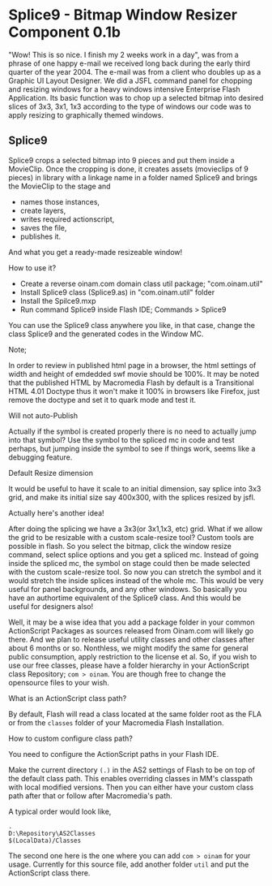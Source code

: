# Splice9 - Bitmap Window Resizer Component 0.1b

"Wow! This is so nice. I finish my 2 weeks work in a day", was from a phrase of one happy e-mail we received long back during the early third quarter of the year 2004. The e-mail was from a client who doubles up as a Graphic UI Layout Designer. We did a JSFL command panel for chopping and resizing windows for a heavy windows intensive Enterprise Flash Application. Its basic function was to chop up a selected bitmap into desired slices of 3x3, 3x1, 1x3 according to the type of windows our code was to apply resizing to graphically themed windows.

## Splice9

Splice9 crops a selected bitmap into 9 pieces and put them inside a MovieClip. Once the cropping is done, it creates assets (movieclips of 9 pieces) in library with a linkage name in a folder named Splice9 and brings the MovieClip to the stage and 

- names those instances,
- create layers,
- writes required actionscript,
- saves the file,
- publishes it.

And what you get a ready-made resizeable window!

How to use it?

- Create a reverse oinam.com domain class util package; "com.oinam.util"
- Install Splice9 class (Splice9.as) in "com.oinam.util" folder
- Install the Spilce9.mxp
- Run command Splice9 inside Flash IDE; Commands > Splice9

You can use the Splice9 class anywhere you like, in that case, change the class Splice9 and the generated codes in the Window MC.

Note;

In order to review in published html page in a browser, the html settings of width and height of emdedded swf movie should be 100%. It may be noted that the published HTML by Macromedia Flash by default is a Transitional HTML 4.01 Doctype thus it won't make it 100% in browsers like Firefox, just remove the doctype and set it to quark mode and test it.

Will not auto-Publish

Actually if the symbol is created properly there is no need to actually jump into that symbol? Use the symbol to the spliced mc in code and test perhaps, but jumping inside the symbol to see if things work, seems like a debugging feature.

Default Resize dimension

It would be useful to have it scale to an initial dimension, say splice into 3x3 grid, and make its initial size say 400x300, with the splices resized by jsfl.

Actually here's another idea!

After doing the splicing we have a 3x3(or 3x1,1x3, etc) grid. What if we allow the grid to be resizable with a custom scale-resize tool? Custom tools are possible in flash. So you select the bitmap, click the window resize command, select splice options and you get a spliced mc. Instead of going inside the spliced mc, the symbol on stage could then be made selected with the custom scale-resize tool. So now you can stretch the symbol and it would stretch the inside splices instead of the whole mc. This would be very useful for panel backgrounds, and any other windows. So basically you have an authortime equivalent of the Splice9 class. And this would be useful for designers also!

Well, it may be a wise idea that you add a package folder in your common ActionScript Packages as sources released from Oinam.com will likely go there. And we plan to release useful utility classes and other classes after about 6 months or so. Nonthless, we might modify the same for general public consumption, apply restriction to the license et al. So, if you wish to use our free classes, please have a folder hierarchy in your ActionScript class Repository; `com > oinam`. You are though free to change the opensource files to your wish.

What is an ActionScript class path?

By default, Flash will read a class located at the same folder root as the FLA or from the `classes` folder of your Macromedia Flash Installation.

How to custom configure class path?

You need to configure the ActionScript paths in your Flash IDE.

Make the current directory `(.)` in the AS2 settings of Flash to be on top of the default class path. This enables overriding classes in MM's classpath with local modified versions. Then you can either have your custom class path after that or follow after Macromedia's path.

A typical order would look like,

```
.
D:\Repository\AS2Classes
$(LocalData)/Classes
```

The second one here is the one where you can add `com > oinam` for your usage. Currently for this source file, add another folder `util` and put the ActionScript class there.